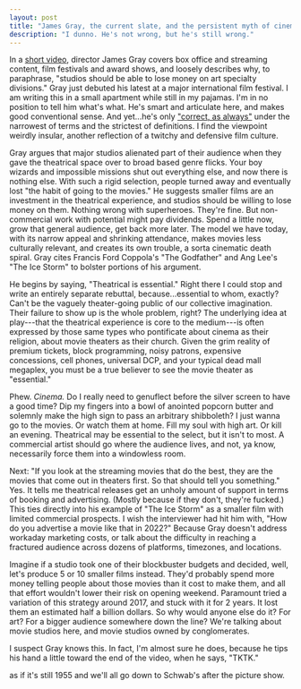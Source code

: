 ```yaml
---
layout: post
title: "James Gray, the current slate, and the persistent myth of cinema"
description: "I dunno. He's not wrong, but he's still wrong."
---
```

In a [short video](https://deadline.com/video/armageddon-time-james-gray-cannes-film-festival-box-office-streaming/), director James Gray covers box office and streaming content, film festivals and award shows, and loosely describes why, to paraphrase, "studios should be able to lose money on art specialty divisions." Gray just debuted his latest at a major international film festival. I am writing this in a small apartment while still in my pajamas. I'm in no position to tell him what's what. He's smart and articulate here, and makes good conventional sense. And yet...he's only ["correct, as always"](https://twitter.com/SeanFennessey/status/1528526055916466176) under the narrowest of terms and the strictest of definitions. I find the viewpoint weirdly insular, another reflection of a twitchy and defensive film culture.

Gray argues that major studios alienated part of their audience when they gave the theatrical space over to broad based genre flicks. Your boy wizards and impossible missions shut out everything else, and now there is nothing else. With such a rigid selection, people turned away and eventually lost "the habit of going to the movies." He suggests smaller films are an investment in the theatrical experience, and studios should be willing to lose money on them. Nothing wrong with superheroes. They're fine. But non-commercial work with potential might pay dividends. Spend a little now, grow that general audience, get back more later. The model we have today, with its narrow appeal and shrinking attendance, makes movies less culturally relevant, and creates its own trouble, a sorta cinematic death spiral. Gray cites Francis Ford Coppola's "The Godfather" and Ang Lee's "The Ice Storm" to bolster portions of his argument.

He begins by saying, "Theatrical is essential." Right there I could stop and write an entirely separate rebuttal, because...essential to whom, exactly? Can't be the vaguely theater-going public of our collective imagination. Their failure to show up is the whole problem, right? The underlying idea at play---that the theatrical experience is core to the medium---is often expressed by those same types who pontificate about cinema as their religion, about movie theaters as their church. Given the grim reality of premium tickets, block programming, noisy patrons, expensive concessions, cell phones, universal DCP, and your typical dead mall megaplex, you must be a true believer to see the movie theater as "essential."

Phew. _Cinema._ Do I really need to genuflect before the silver screen to have a good time? Dip my fingers into a bowl of anointed popcorn butter and solemnly make the high sign to pass an arbitrary shibboleth? I just wanna go to the movies. Or watch them at home. Fill my soul with high art. Or kill an evening. Theatrical may be essential to the select, but it isn't to most. A commercial artist should go where the audience lives, and not, ya know, necessarily force them into a windowless room.

Next: "If you look at the streaming movies that do the best, they are the movies that come out in theaters first. So that should tell you something." Yes. It tells me theatrical releases get an unholy amount of support in terms of booking and advertising. (Mostly because if they don't, they're fucked.) This ties directly into his example of "The Ice Storm" as a smaller film with limited commercial prospects. I wish the interviewer had hit him with, "How do you advertise a movie like that in 2022?" Because Gray doesn't address workaday marketing costs, or talk about the difficulty in reaching a fractured audience across dozens of platforms, timezones, and locations.

Imagine if a studio took one of their blockbuster budgets and decided, well, let's produce 5 or 10 smaller films instead. They'd probably spend more money telling people about those movies than it cost to make them, and all that effort wouldn't lower their risk on opening weekend. Paramount tried a variation of this strategy around 2017, and stuck with it for 2 years. It lost them an estimated half a billion dollars. So why would anyone else do it? For art? For a bigger audience somewhere down the line? We're talking about movie studios here, and movie studios owned by conglomerates.

I suspect Gray knows this. In fact, I'm almost sure he does, because he tips his hand a little toward the end of the video, when he says, "TKTK."

as if it's still 1955 and we'll all go down to Schwab's after the picture show.
